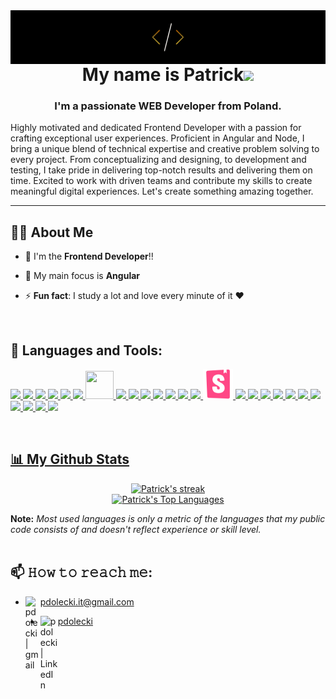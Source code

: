<img align="left" alt="Patrick's logo" src="./logo.png" />

<h1 align="center">My name is Patrick<img src="https://raw.githubusercontent.com/MartinHeinz/MartinHeinz/master/wave.gif" width="30px"></h1>
<h3 align="center">I'm a passionate WEB Developer from Poland.</h3>
<p>Highly motivated and dedicated Frontend Developer with a passion for crafting exceptional user experiences. Proficient in Angular and Node, I bring a unique blend of technical expertise and creative problem solving to every project. From conceptualizing and designing, to development and testing, I take pride in delivering top-notch results and delivering them on time. Excited to work with driven teams and contribute my skills to create meaningful digital experiences. Let's create something amazing together.<p>

-----------------------------------------------------------------------------------------------------------------------------------------------------

## 🙋‍♂️ About Me

- 🔭 I'm the **Frontend Developer**!!

- 🌱 My main focus is **Angular**

- ⚡ **Fun fact**: I study a lot and love every minute of it ❤

<br />

## 🧰 Languages and Tools:
<p align="left"> 
  <a href="https://developer.mozilla.org/en-US/docs/Web/JavaScript" target="_blank"> <img src="https://upload.vectorlogo.zone/logos/javascript/images/239ec8a4-163e-4792-83b6-3f6d96911757.svg" style="height:48px;"/> </a> 
  <a href="https://www.w3.org/html/" target="_blank"> <img src="https://img.icons8.com/color/48/000000/html-5.png"/> </a> 
  <a href="https://www.w3schools.com/css/" target="_blank"> <img src="https://img.icons8.com/color/48/000000/css3.png"/> </a> 
  <a href="https://sass-lang.com/" target="_blank"> <img src="https://img.icons8.com/color/48/000000/sass.png"/> </a> 
  <a href="https://nodejs.org" target="_blank"> <img src="https://img.icons8.com/color/48/000000/nodejs.png"/> </a> 
  <a href="https://www.mongodb.com/" target="_blank"> <img src="https://img.icons8.com/color/48/000000/mongodb.png"/> </a> 
  <a href="https://postman.com" target="_blank"> <img src="https://www.vectorlogo.zone/logos/getpostman/getpostman-icon.svg" width="45" height="45"/> </a>   
  <a href="https://git-scm.com/" target="_blank"> <img src="https://img.icons8.com/color/48/000000/git.png"/> </a>
  <a href="https://github.com/" target="_blank"> <img src="https://img.icons8.com/color/48/000000/github.png"/> </a>
  <a href="https://www.npmjs.com/" target="_blank"> <img src="https://img.icons8.com/color/48/000000/npm.png"/> </a>
  <a href="https://angular.io/" target="_blank"> <img src="https://www.vectorlogo.zone/util/preview.html?image=/logos/angular/angular-icon.svg" style="height:48px;"/> 
  <a href="https://www.typescriptlang.org/" target="_blank"> <img src="https://img.icons8.com/color/48/000000/typescript.png"/> </a>
  <a href="https://nx.dev/" target="_blank"> <img src="https://images.ctfassets.net/96ni1xzc7t82/1x2tqujxY3zf0MsUMa6uAM/51cc5821d5909884d9c9511458ebdd89/Nrwl_Icon_FC.svg" style="height:60px;"/> </a>
  <a href="https://nestjs.com/" target="_blank"> <img src="https://www.vectorlogo.zone/logos/nestjs/nestjs-icon.svg" style="height:48px;"/> </a>
  <a href="https://storybook.js.org/" target="_blank"> <img src="https://raw.githubusercontent.com/devicons/devicon/2ae2a900d2f041da66e950e4d48052658d850630/icons/storybook/storybook-original.svg" style="height:48px;"/> </a>
  <a href="https://azure.microsoft.com/pl-pl/services/devops/" target="_blank"> <img src="https://www.vectorlogo.zone/logos/microsoft_azure/microsoft_azure-icon.svg" style="height:48px;"/> </a>
  <a href="https://expressjs.com/" target="_blank"> <img src="https://www.vectorlogo.zone/logos/expressjs/expressjs-icon.svg" style="height:48px;"/> </a>
  <a href="https://jasmine.github.io/" target="_blank"> <img src="https://www.vectorlogo.zone/logos/jasmine/jasmine-icon.svg" style="height:48px;"/> </a>
  <a href="https://webpack.js.org/" target="_blank"> <img src="https://www.vectorlogo.zone/logos/js_webpack/js_webpack-icon.svg" style="height:48px;"/> </a>
  <a href="https://www.rust-lang.org/" target="_blank"> <img src="https://www.vectorlogo.zone/logos/rust-lang/rust-lang-icon.svg" style="height:48px;"/> </a>
  <a href="https://webassembly.org/" target="_blank"> <img src="https://www.vectorlogo.zone/logos/webassembly/webassembly-icon.svg" style="height:48px;"/> 
  <a href="https://aws.amazon.com/" target="_blank"> <img src="https://www.vectorlogo.zone/logos/amazon_aws/amazon_aws-icon.svg" style="height:48px;"/> </a>
  <a href="https://www.postgresql.org/" target="_blank"> <img src="https://www.vectorlogo.zone/logos/postgresql/postgresql-icon.svg" style="height:48px;"/> 
  <a href="https://tailwindcss.com/" target="_blank"> <img src="https://www.vectorlogo.zone/util/preview.html?image=/logos/tailwindcss/tailwindcss-icon.svg" style="height:48px;"/> 
  <a href="https://www.figma.com/" target="_blank"> <img src="https://www.vectorlogo.zone/util/preview.html?image=/logos/figma/figma-icon.svg" style="height:48px;"/> 
  <a href="https://www.figma.com/" target="_blank"> <img src="https://www.vectorlogo.zone/util/preview.html?image=/logos/figma/figma-icon.svg" style="height:48px;"/> 
</p>

<br />

## 📊 My Github Stats

<p align="center">
<a href="https://github.com/pdolecki/github-readme-streak-stats">
  <img title="Streak stats for profile" alt="Patrick's streak" src="https://github-readme-streak-stats.herokuapp.com/?user=pdolecki&theme=black-ice&hide_border=true&stroke=0000&background=060A0CD0"/>
</a>


<br />
  <a href="https://github.com/pdolecki/github-readme-stats"><img alt="Patrick's Top Languages" src="https://github-readme-stats.vercel.app/api/top-langs/?username=pdolecki&langs_count=8&count_private=true&layout=compact&theme=react&hide_border=true&bg_color=0D1117" /></a>
<br/>
</p>
   <b>Note:</b><em> Most used languages is only a metric of the languages that my public code consists of and doesn't reflect experience or skill level.</em>

<br />
<br />

## 📫 𝙷𝚘𝚠 𝚝𝚘 𝚛𝚎𝚊𝚌𝚑 𝚖𝚎:

- [<img align="left" alt="pdolecki | gmail" width="24px" src="https://img.icons8.com/color/48/000000/gmail.png" />][gmail] pdolecki.it@gmail.com

- [<img align="left" alt="pdolecki | LinkedIn" width="28px" src="https://img.icons8.com/color/48/000000/linkedin.png" />][linkedin] [pdolecki][linkedin]

[linkedin]: https://linkedin.com/in/pdolecki
[gmail]: mailto:pdolecki.it@gmail.com


